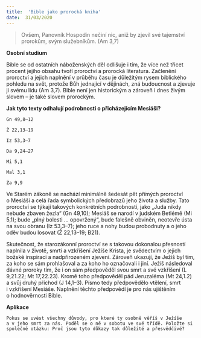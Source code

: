 ```yaml
---
title:  'Bible jako prorocká kniha'
date:  31/03/2020
---
```


> <p></p>
> Ovšem, Panovník Hospodin nečiní nic, aniž by zjevil své tajemství prorokům, svým služebníkům. (Am 3,7)

**Osobní studium**

Bible se od ostatních náboženských děl odlišuje i tím, že více než třicet procent jejího obsahu tvoří proroctví a prorocká literatura. Začlenění proroctví a jejich naplnění v průběhu času je důležitým rysem biblického pohledu na svět, protože Bůh jednající v dějinách, zná budoucnost a zjevuje ji svému lidu (Am 3,7). Bible není jen historickým a zároveň i dnes živým slovem – je také slovem prorockým.

**Jak tyto texty odhalují podrobnosti o při­cházejícím Mesiáši?**

`Gn 49,8–12`

`Ž 22,13–19`

`Iz 53,3–7`

`Da 9,24–27`

`Mi 5,1`

`Mal 3,1`

`Za 9,9`

Ve Starém zákoně se nachází minimálně šedesát pět přímých proroctví o Mesiá­ši a celá řada symbolických předobrazů jeho života a služby. Tato proroctví se týkají takových konkrétních podrobností, jako „Juda nikdy nebude zbaven žezla“ (Gn 49,10); Mesiáš se narodí v judském Betlémě (Mi 5,1); bude „plný bolesti ... opovržený“, bude falešně obviněn, neotevře ústa na svou obranu (Iz 53,3–7); jeho ruce a nohy budou probodnuty a o jeho oděv budou losovat (Ž 22,13–19; B21).

Skutečnost, že starozákonní proroctví se s takovou dokonalou přesností naplnila v životě, smrti a vzkříšení Ježíše Krista, je svědectvím o jejich božské inspiraci a nadpřirozeném zjevení. Zároveň ukazují, že Ježíš byl tím, za koho se sám prohlašoval a za koho ho označovali i jiní. Ježíš následoval dávné proroky tím, že i on sám předpověděl svou smrt a své vzkříšení (L 9,21.22; Mt 17,22.23). Kromě toho předpověděl pád Jeruzaléma (Mt 24,1.2) a svůj druhý příchod (J 14,1–3). Písmo tedy předpovědělo vtělení, smrt i vzkříšení Mesiáše. Naplnění těchto předpovědí je pro nás ujištěním o hodnověrnosti Bible.

**Aplikace**

`Pokus se uvést všechny důvody, pro které ty osobně věříš v Ježíše a v jeho smrt za nás. Poděl se o ně v sobotu ve své třídě. Položte si společně otázku: Proč jsou tyto důkazy tak důležité a přesvědčivé?`